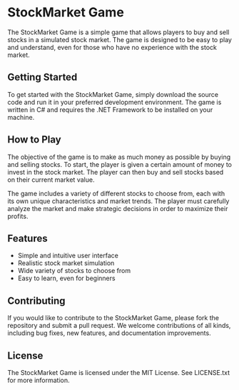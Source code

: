 # StockMarket Game

The StockMarket Game is a simple game that allows players to buy and sell stocks in a simulated stock market. The game is designed to be easy to play and understand, even for those who have no experience with the stock market.

## Getting Started

To get started with the StockMarket Game, simply download the source code and run it in your preferred development environment. The game is written in C# and requires the .NET Framework to be installed on your machine.

## How to Play

The objective of the game is to make as much money as possible by buying and selling stocks. To start, the player is given a certain amount of money to invest in the stock market. The player can then buy and sell stocks based on their current market value.

The game includes a variety of different stocks to choose from, each with its own unique characteristics and market trends. The player must carefully analyze the market and make strategic decisions in order to maximize their profits.

## Features

- Simple and intuitive user interface
- Realistic stock market simulation
- Wide variety of stocks to choose from
- Easy to learn, even for beginners

## Contributing

If you would like to contribute to the StockMarket Game, please fork the repository and submit a pull request. We welcome contributions of all kinds, including bug fixes, new features, and documentation improvements.

## License

The StockMarket Game is licensed under the MIT License. See LICENSE.txt for more information.